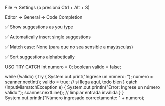 File → Settings (o presioná Ctrl + Alt + S)

Editor → General → Code Completion

✅ Show suggestions as you type

✅ Automatically insert single suggestions

✅ Match case: None (para que no sea sensible a mayúsculas)

✅ Sort suggestions alphabetically



USO TRY CATCH 
int numero = 0;
boolean valido = false;

while (!valido) {
    try {
        System.out.print("Ingrese un número: ");
        numero = scanner.nextInt();
        valido = true; // si llega aquí, todo bien
    } catch (InputMismatchException e) {
        System.out.println("Error: Ingrese un número válido.");
        scanner.nextLine(); // limpiar entrada inválida
    }
}
System.out.println("Número ingresado correctamente: " + numero);

